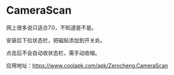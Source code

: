 # CameraScan
网上很多说只适合7.0，不知道是不是。

安装后下拉状态栏，把磁贴添加到开关处。

点击后不会自动收状态栏，需手动收缩。

应用地址：https://www.coolapk.com/apk/Zerocheng.CameraScan

